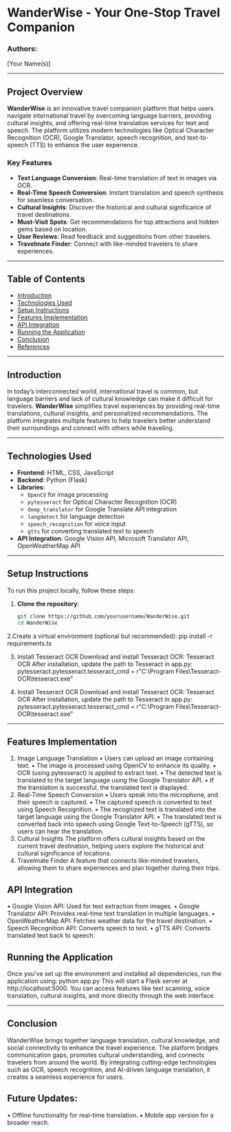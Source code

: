 # WanderWise - Your One-Stop Travel Companion

### Authors:
[Your Name(s)]

---

## Project Overview

**WanderWise** is an innovative travel companion platform that helps users navigate international travel by overcoming language barriers, providing cultural insights, and offering real-time translation services for text and speech. The platform utilizes modern technologies like Optical Character Recognition (OCR), Google Translator, speech recognition, and text-to-speech (TTS) to enhance the user experience.

### Key Features
- **Text Language Conversion**: Real-time translation of text in images via OCR.
- **Real-Time Speech Conversion**: Instant translation and speech synthesis for seamless conversation.
- **Cultural Insights**: Discover the historical and cultural significance of travel destinations.
- **Must-Visit Spots**: Get recommendations for top attractions and hidden gems based on location.
- **User Reviews**: Read feedback and suggestions from other travelers.
- **Travelmate Finder**: Connect with like-minded travelers to share experiences.

---

## Table of Contents
- [Introduction](#introduction)
- [Technologies Used](#technologies-used)
- [Setup Instructions](#setup-instructions)
- [Features Implementation](#features-implementation)
- [API Integration](#api-integration)
- [Running the Application](#running-the-application)
- [Conclusion](#conclusion)
- [References](#references)

---

## Introduction
In today’s interconnected world, international travel is common, but language barriers and lack of cultural knowledge can make it difficult for travelers. **WanderWise** simplifies travel experiences by providing real-time translations, cultural insights, and personalized recommendations. The platform integrates multiple features to help travelers better understand their surroundings and connect with others while traveling.

---

## Technologies Used
- **Frontend**: HTML, CSS, JavaScript
- **Backend**: Python (Flask)
- **Libraries**:
  - `OpenCV` for image processing
  - `pytesseract` for Optical Character Recognition (OCR)
  - `deep_translator` for Google Translate API integration
  - `langdetect` for language detection
  - `speech_recognition` for voice input
  - `gtts` for converting translated text to speech
- **API Integration**: Google Vision API, Microsoft Translator API, OpenWeatherMap API

---

## Setup Instructions
To run this project locally, follow these steps:

1. **Clone the repository**:
   ```bash
   git clone https://github.com/yourusername/WanderWise.git
   cd WanderWise
2.Create a virtual environment (optional but recommended):
pip install -r requirements.tx

3. Install Tesseract OCR
Download and install Tesseract OCR: Tesseract OCR
After installation, update the path to Tesseract in app.py:
pytesseract.pytesseract.tesseract_cmd = r"C:\Program Files\Tesseract-OCR\tesseract.exe"

3. Install Tesseract OCR
Download and install Tesseract OCR: Tesseract OCR
After installation, update the path to Tesseract in app.py:
pytesseract.pytesseract.tesseract_cmd = r"C:\Program Files\Tesseract-OCR\tesseract.exe"
---
## Features Implementation
1. Image Language Translation
•	Users can upload an image containing text.
•	The image is processed using OpenCV to enhance its quality.
•	OCR (using pytesseract) is applied to extract text.
•	The detected text is translated to the target language using the Google Translator API.
•	If the translation is successful, the translated text is displayed.
2. Real-Time Speech Conversion
•	Users speak into the microphone, and their speech is captured.
•	The captured speech is converted to text using Speech Recognition.
•	The recognized text is translated into the target language using the Google Translator API.
•	The translated text is converted back into speech using Google Text-to-Speech (gTTS), so users can hear the translation.
3. Cultural Insights
The platform offers cultural insights based on the current travel destination, helping users explore the historical and cultural significance of locations.
4. Travelmate Finder
A feature that connects like-minded travelers, allowing them to share experiences and plan together during their trips.

## API Integration
•	Google Vision API: Used for text extraction from images.
•	Google Translator API: Provides real-time text translation in multiple languages.
•	OpenWeatherMap API: Fetches weather data for the travel destination.
•	Speech Recognition API: Converts speech to text.
•	gTTS API: Converts translated text back to speech.

## Running the Application

Once you've set up the environment and installed all dependencies, run the application using:
python app.py
This will start a Flask server at http://localhost:5000. You can access features like text scanning, voice translation, cultural insights, and more directly through the web interface.

---
## Conclusion

WanderWise brings together language translation, cultural knowledge, and social connectivity to enhance the travel experience. The platform bridges communication gaps, promotes cultural understanding, and connects travelers from around the world. By integrating cutting-edge technologies such as OCR, speech recognition, and AI-driven language translation, it creates a seamless experience for users.



## Future Updates:
•	Offline functionality for real-time translation.
•	Mobile app version for a broader reach.
